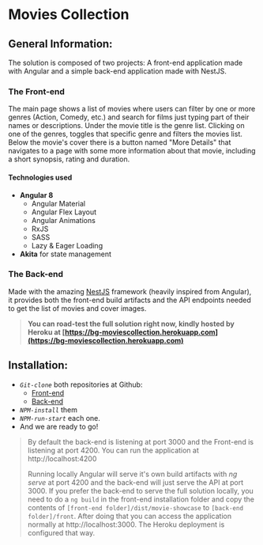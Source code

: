 # Movies Collection

## General Information:

The solution is composed of two projects: A front-end application made with Angular and a simple back-end application made with NestJS.

### The Front-end

The main page shows a list of movies where users can filter by one or more genres (Action, Comedy, etc.) and search for films just typing part of their names or descriptions.
Under the movie title is the genre list. Clicking on one of the genres, toggles that specific genre and filters the movies list.
Below the movie's cover there is a button named "More Details" that navigates to a page with some more information about that movie, including a short synopsis, rating and duration.

#### Technologies used

- **Angular 8**
  - Angular Material
  - Angular Flex Layout
  - Angular Animations
  - RxJS
  - SASS
  - Lazy & Eager  Loading
- **Akita** for state management

### The Back-end

Made with the amazing [NestJS](http://nestjs.com/) framework (heavily inspired from Angular), it provides both the front-end build artifacts and the API endpoints needed to get the list of movies and cover images.


> **You can road-test the full solution right now, kindly hosted by Heroku at [https://bg-moviescollection.herokuapp.com](https://bg-moviescollection.herokuapp.com)**

## Installation:

- _`Git-clone`_ both repositories at Github:
  - [Front-end](https://github.com/EMGSoftware/bg-movies-collection-front)
  - [Back-end](https://github.com/EMGSoftware/bg-movies-collection-back)
- _`NPM-install`_ them
- _`NPM-run-start`_ each one.
- And we are ready to go!
> By default the back-end is listening at port 3000 and the Front-end is listening at port 4200. You can run the application at http://localhost:4200
> 
> Running locally Angular will serve it's own build artifacts with _ng serve_ at port 4200 and the back-end will just serve the API at port 3000. 
> If you prefer the back-end to serve the full solution locally, you need to do a `ng build` in the front-end installation folder and copy the contents of `[front-end folder]/dist/movie-showcase` to `[back-end folder]/front`. After doing that you can access the application normally at http://localhost:3000. The Heroku deployment is configured that way. 
